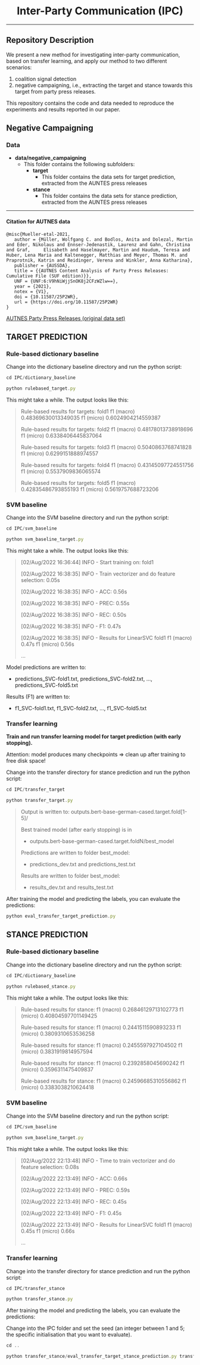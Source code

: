  <h1 align="center">
<span>Inter-Party Communication (IPC)</span>
</h1>

------------------------
## Repository Description

We present a new method for investigating inter-party communication, based on 
transfer learning, and apply our method to two different scenarios:
1. coalition signal detection
2. negative campaigning, i.e., extracting the target and stance towards this target from party press releases.

This repository contains the code and data needed to reproduce the experiments and results reported in our paper. 

## Negative Campaigning 

### Data 

- **data/negative_campaigning** 
    - This folder contains the following subfolders:
      - **target** 
         - This folder contains the data sets for target prediction, extracted from the AUNTES press releases
      - **stance** 
         - This folder contains the data sets for stance prediction, extracted from the AUNTES press releases


------------------------
#### Citation for AUTNES data

```
@misc{Mueller-etal-2021,
   author = {Müller, Wolfgang C. and Bodlos, Anita and Dolezal, Martin and Eder, Nikolaus and Ennser-Jedenastik, Laurenz and Gahn, Christina and Graf,     Elisabeth and Haselmayer, Martin and Haudum, Teresa and Huber, Lena Maria and Kaltenegger, Matthias and Meyer, Thomas M. and Praprotnik, Katrin and Reidinger, Verena and Winkler, Anna Katharina},
   publisher = {AUSSDA},
   title = {{AUTNES Content Analysis of Party Press Releases: Cumulative File (SUF edition)}},
   UNF = {UNF:6:V9hNiWjjSnOK8j2CFzWZlw==},
   year = {2021},
   notex = {V1},
   doi = {10.11587/25P2WR},
   url = {https://doi.org/10.11587/25P2WR}
}
```
<a href="https://www.autnes.at/autnes-daten/">AUTNES Party Press Releases (original data set)</a>


## TARGET PREDICTION 


### Rule-based dictionary baseline

Change into the dictionary baseline directory and run the python script:

```typescript
cd IPC/dictionary_baseline

python rulebased_target.py 
```

This might take a while. The output looks like this:


> Rule-based results for targets:	 fold1 	f1 (macro) 0.48369630013349035 	f1 (micro) 0.6024904214559387
> 
> Rule-based results for targets:	 fold2 	f1 (macro) 0.48178013738918696 	f1 (micro) 0.6338406445837064
> 
> Rule-based results for targets:	 fold3 	f1 (macro) 0.5040863768741828 	f1 (micro) 0.6299151888974557
> 
> Rule-based results for targets:	 fold4 	f1 (macro) 0.43145097724551756 	f1 (micro) 0.5537909836065574
> 
> Rule-based results for targets:	 fold5 	f1 (macro) 0.42835486793855193 	f1 (micro) 0.5619757688723206


### SVM baseline 

Change into the SVM baseline directory and run the python script:

```typescript
cd IPC/svm_baseline

python svm_baseline_target.py 
```

This might take a while. The output looks like this:

>[02/Aug/2022 16:36:44] INFO - Start training on: fold1
> 
>[02/Aug/2022 16:38:35] INFO - Train vectorizer and do feature selection: 0.05s
> 
>[02/Aug/2022 16:38:35] INFO - ACC:  0.56s
> 
>[02/Aug/2022 16:38:35] INFO - PREC: 0.55s
> 
>[02/Aug/2022 16:38:35] INFO - REC:  0.50s
> 
>[02/Aug/2022 16:38:35] INFO - F1:   0.47s
> 
>[02/Aug/2022 16:38:35] INFO - Results for LinearSVC	fold1	f1 (macro) 0.47s	f1 (micro)  0.56s
> 
>...


Model predictions are written to:

  - predictions_SVC-fold1.txt, predictions_SVC-fold2.txt, ..., predictions_SVC-fold5.txt

Results (F1) are written to:

  - f1_SVC-fold1.txt, f1_SVC-fold2.txt, ..., f1_SVC-fold5.txt



### Transfer learning

**Train and run transfer learning model for target prediction (with early stopping).**

   Attention: model produces many checkpoints => clean up after training to free disk space!


Change into the transfer directory for stance prediction and run the python script:

```typescript
cd IPC/transfer_target

python transfer_target.py
```

> Output is written to: outputs.bert-base-german-cased.target.fold[1-5]/
> 
> Best trained model (after early stopping) is in 
>	- outputs.bert-base-german-cased.target.foldN/best_model
>
> Predictions are written to folder best_model:
>	- predictions_dev.txt and predictions_test.txt
>
> Results are written to folder best_model:
>	- results_dev.txt and results_test.txt


After training the model and predicting the labels, you can evaluate the predictions:

```typescript
python eval_transfer_target_prediction.py
```


## STANCE PREDICTION  

### Rule-based dictionary baseline

Change into the dictionary baseline directory and run the python script:

```typescript
cd IPC/dictionary_baseline
 
python rulebased_stance.py
```

This might take a while. The output looks like this:

> Rule-based results for stance:	 	f1 (macro) 0.26846129713102773 	f1 (micro) 0.40804597701149425
> 
> Rule-based results for stance:	 	f1 (macro) 0.2441511590893233 	f1 (micro) 0.3809310653536258
> 
> Rule-based results for stance:	 	f1 (macro) 0.2455597927104502 	f1 (micro) 0.3831919814957594
> 
> Rule-based results for stance:	 	f1 (macro) 0.2392858045690242 	f1 (micro) 0.3596311475409837
> 
> Rule-based results for stance:	 	f1 (macro) 0.24596685310556862 	f1 (micro) 0.3383038210624418


### SVM baseline 

Change into the SVM baseline directory and run the python script:

```typescript
cd IPC/svm_baseline
 
python svm_baseline_target.py
```

This might take a while. The output looks like this:

> [02/Aug/2022 22:13:48] INFO - Time to train vectorizer and do feature selection: 0.08s
> 
> [02/Aug/2022 22:13:49] INFO - ACC:  0.66s
> 
> [02/Aug/2022 22:13:49] INFO - PREC: 0.59s
> 
> [02/Aug/2022 22:13:49] INFO - REC:  0.45s
> 
> [02/Aug/2022 22:13:49] INFO - F1:   0.45s
> 
> [02/Aug/2022 22:13:49] INFO - Results for LinearSVC	fold1	f1 (macro) 0.45s	f1 (micro)  0.66s
> 
> ...


### Transfer learning

Change into the transfer directory for stance prediction and run the python script:

```typescript
cd IPC/transfer_stance

python transfer_stance.py
```

After training the model and predicting the labels, you can evaluate the predictions:

Change into the IPC folder and set the seed (an integer between 1 and 5; the specific initialisation that you want to evaluate).

```typescript
cd ..

python transfer_stance/eval_transfer_target_stance_prediction.py transfer_target/run${seed}_[0-9][0-9]*/outputs.bert-base-german-cased.target.fold$seed/best_model/transfer_predictions_target_test.txt transfer_stance/run${seed}_[0-9][0-9]*/outputs.bert-base-german-cased.stance.fold$seed/best_model/transfer_predictions_stance_test.txt
```

